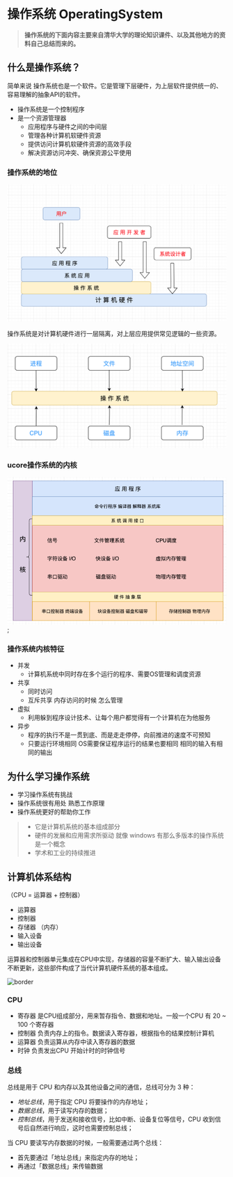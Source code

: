 # 操作系统 OperatingSystem

>  **操作系统的下面内容主要来自清华大学的理论知识课件、以及其他地方的资料自己总结而来的。**



## 什么是操作系统？

简单来说 操作系统也是一个软件。它是管理下层硬件，为上层软件提供统一的、容易理解的抽象API的软件。



* 操作系统是一个控制程序
* 是一个资源管理器
  * 应用程序与硬件之间的中间层
  * 管理各种计算机软硬件资源
  * 提供访问计算机软硬件资源的高效手段
  * 解决资源访问冲突、确保资源公平使用



### 操作系统的地位

![border](https://raw.githubusercontent.com/facebook201/ComputerBasic/master/docs/img/operatingsystem/op1.png)

操作系统是对计算机硬件进行一层隔离，对上层应用提供常见逻辑的一些资源。

![border](https://raw.githubusercontent.com/facebook201/ComputerBasic/master/docs/img/operatingsystem/op2.png)


### ucore操作系统的内核

![border](https://raw.githubusercontent.com/facebook201/ComputerBasic/master/docs/img/operatingsystem/os.png);


### 操作系统内核特征

* 并发
  * 计算机系统中同时存在多个运行的程序、需要OS管理和调度资源
* 共享
  * 同时访问
  * 互斥共享 内存访问的时候 怎么管理
* 虚拟
  * 利用躲到程序设计技术、让每个用户都觉得有一个计算机在为他服务
* 异步
  * 程序的执行不是一贯到底、而是走走停停，向前推进的速度不可预知
  * 只要运行环境相同 OS需要保证程序运行的结果也要相同 相同的输入有相同的输出



## 为什么学习操作系统

* 学习操作系统有挑战 
* 操作系统很有用处 熟悉工作原理
* 操作系统更好的帮助你工作

> * 它是计算机系统的基本组成部分
> * 硬件的发展和应用需求所驱动 就像 windows 有那么多版本的操作系统是一个概念
> * 学术和工业的持续推进



## 计算机体系结构

（CPU = 运算器 + 控制器）

* 运算器
* 控制器
* 存储器  （内存）
* 输入设备
* 输出设备

运算器和控制器单元集成在CPU中实现，存储器的容量不断扩大、输入输出设备不断更新，这些部件构成了当代计算机硬件系统的基本组成。

![border](https://pic2.zhimg.com/v2-92fdb4030ccc4cc1aacda3dd200291c9_r.jpg)



### CPU

* 寄存器 是CPU组成部分，用来暂存指令、数据和地址。一般一个CPU 有 20 ~ 100  个寄存器
* 控制器 负责内存上的指令。数据读入寄存器，根据指令的结果控制计算机
* 运算器 负责运算从内存中读入寄存器的数据
* 时钟 负责发出CPU 开始计时的时钟信号



### **总线**

总线是用于 CPU 和内存以及其他设备之间的通信，总线可分为 3 种：

- *地址总线*，用于指定 CPU 将要操作的内存地址；
- *数据总线*，用于读写内存的数据；
- *控制总线*，用于发送和接收信号，比如中断、设备复位等信号，CPU 收到信号后自然进行响应，这时也需要控制总线；

当 CPU 要读写内存数据的时候，一般需要通过两个总线：

- 首先要通过「地址总线」来指定内存的地址；
- 再通过「数据总线」来传输数据











